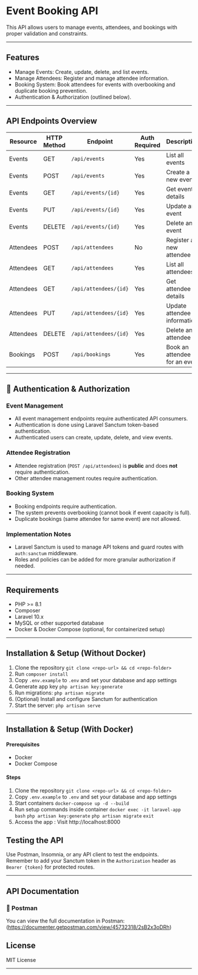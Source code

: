 # Event Booking API

This API allows users to manage events, attendees, and bookings with proper validation and constraints.

---

## Features

- Manage Events: Create, update, delete, and list events.
- Manage Attendees: Register and manage attendee information.
- Booking System: Book attendees for events with overbooking and duplicate booking prevention.
- Authentication & Authorization (outlined below).

---

## API Endpoints Overview

| Resource   | HTTP Method | Endpoint              | Auth Required | Description                    |
|------------|-------------|---------------------  |---------------|--------------------------------|
| Events     | GET         | `/api/events`         | Yes           | List all events                |
| Events     | POST        | `/api/events`         | Yes           | Create a new event             |
| Events     | GET         | `/api/events/{id}`    | Yes           | Get event details              |
| Events     | PUT         | `/api/events/{id}`    | Yes           | Update an event                |
| Events     | DELETE      | `/api/events/{id}`    | Yes           | Delete an event                |
| Attendees  | POST        | `/api/attendees`      | No            | Register a new attendee        |
| Attendees  | GET         | `/api/attendees`      | Yes           | List all attendees             |
| Attendees  | GET         | `/api/attendees/{id}` | Yes           | Get attendee details           |
| Attendees  | PUT         | `/api/attendees/{id}` | Yes           | Update attendee information    |
| Attendees  | DELETE      | `/api/attendees/{id}` | Yes           | Delete an attendee             |
| Bookings   | POST        | `/api/bookings`       | Yes           | Book an attendee for an event  |

---

## 🔐 Authentication & Authorization

### Event Management
- All event management endpoints require authenticated API consumers.
- Authentication is done using Laravel Sanctum token-based authentication.
- Authenticated users can create, update, delete, and view events.

### Attendee Registration
- Attendee registration (`POST /api/attendees`) is **public** and does **not** require authentication.
- Other attendee management routes require authentication.

### Booking System
- Booking endpoints require authentication.
- The system prevents overbooking (cannot book if event capacity is full).
- Duplicate bookings (same attendee for same event) are not allowed.

### Implementation Notes
- Laravel Sanctum is used to manage API tokens and guard routes with `auth:sanctum` middleware.
- Roles and policies can be added for more granular authorization if needed.

---

## Requirements

- PHP >= 8.1  
- Composer  
- Laravel 10.x  
- MySQL or other supported database  
- Docker & Docker Compose (optional, for containerized setup)

---

## Installation & Setup (Without Docker)

1. Clone the repository `git clone <repo-url> && cd <repo-folder>`
2. Run `composer install`  
3. Copy `.env.example` to `.env` and set your database and app settings  
4. Generate app key `php artisan key:generate`
5. Run migrations: `php artisan migrate`  
6. (Optional) Install and configure Sanctum for authentication  
7. Start the server: `php artisan serve`  
---

## Installation & Setup (With Docker)

#### Prerequisites

- Docker
- Docker Compose

#### Steps

1. Clone the repository `git clone <repo-url> && cd <repo-folder>`
2. Copy `.env.example` to `.env` and set your database and app settings 
3. Start containers `docker-compose up -d --build`
4. Run setup commands inside container 
    `docker exec -it laravel-app bash`
    `php artisan key:generate`
    `php artisan migrate`
    `exit`
5. Access the app : Visit http://localhost:8000

## Testing the API

Use Postman, Insomnia, or any API client to test the endpoints.  
Remember to add your Sanctum token in the `Authorization` header as `Bearer {token}` for protected routes.

---

## API Documentation

### 📘 Postman
You can view the full documentation in Postman: (https://documenter.getpostman.com/view/45732318/2sB2x3oDRh)

## License

MIT License

---


